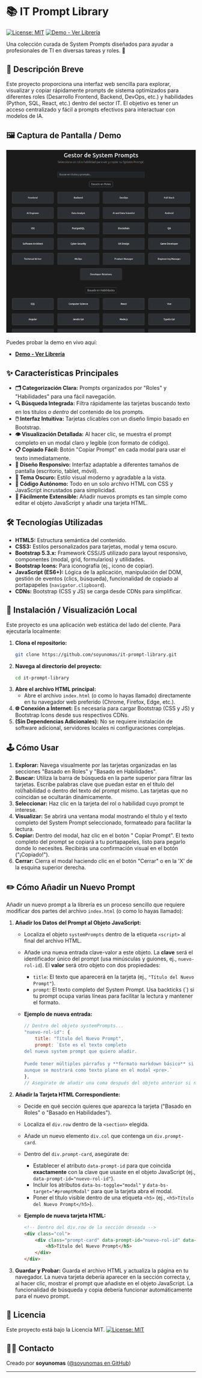# 📚 IT Prompt Library

[![License: MIT](https://img.shields.io/badge/License-MIT-yellow.svg)](https://opensource.org/licenses/MIT) [![Demo - Ver Librería](https://img.shields.io/badge/Demo-Ver_Librería-brightgreen)](https://soyunomas.github.io/it-prompt-library/)

Una colección curada de System Prompts diseñados para ayudar a profesionales de TI en diversas tareas y roles. 🤖

## 📝 Descripción Breve

Este proyecto proporciona una interfaz web sencilla para explorar, visualizar y copiar rápidamente prompts de sistema optimizados para diferentes roles (Desarrollo Frontend, Backend, DevOps, etc.) y habilidades (Python, SQL, React, etc.) dentro del sector IT. El objetivo es tener un acceso centralizado y fácil a prompts efectivos para interactuar con modelos de IA.

## 🖼️ Captura de Pantalla / Demo

![Captura de Pantalla del Proyecto](screenshot.png) <!-- Reemplaza con tu captura -->

Puedes probar la demo en vivo aquí:

*   **[Demo - Ver Librería](https://soyunomas.github.io/it-prompt-library/)**

## ✨ Características Principales

*   **🗂️ Categorización Clara:** Prompts organizados por "Roles" y "Habilidades" para una fácil navegación.
*   **🔍 Búsqueda Integrada:** Filtra rápidamente las tarjetas buscando texto en los títulos *o dentro* del contenido de los prompts.
*   **🖱️ Interfaz Intuitiva:** Tarjetas clicables con un diseño limpio basado en Bootstrap.
*   **👁️ Visualización Detallada:** Al hacer clic, se muestra el prompt completo en un modal claro y legible (con formato de código).
*   **📋 Copiado Fácil:** Botón "Copiar Prompt" en cada modal para usar el texto inmediatamente.
*   **📱 Diseño Responsivo:** Interfaz adaptable a diferentes tamaños de pantalla (escritorio, tablet, móvil).
*   **🎨 Tema Oscuro:** Estilo visual moderno y agradable a la vista.
*   **🧩 Código Autónomo:** Todo en un solo archivo HTML con CSS y JavaScript incrustados para simplicidad.
*   **🔧 Fácilmente Extensible:** Añadir nuevos prompts es tan simple como editar el objeto JavaScript y añadir una tarjeta HTML.

## 🛠️ Tecnologías Utilizadas

*   **HTML5:** Estructura semántica del contenido.
*   **CSS3:** Estilos personalizados para tarjetas, modal y tema oscuro.
*   **Bootstrap 5.3.x:** Framework CSS/JS utilizado para layout responsivo, componentes (modal, grid, formularios) y utilidades.
*   **Bootstrap Icons:** Para iconografía (ej., icono de copiar).
*   **JavaScript (ES6+):** Lógica de la aplicación, manipulación del DOM, gestión de eventos (clics, búsqueda), funcionalidad de copiado al portapapeles (`navigator.clipboard`).
*   **CDNs:** Bootstrap (CSS y JS) se carga desde CDNs para simplificar.

## 🚀 Instalación / Visualización Local

Este proyecto es una aplicación web estática del lado del cliente. Para ejecutarla localmente:

1.  **Clona el repositorio:**
    ```bash
    git clone https://github.com/soyunomas/it-prompt-library.git
    ```
2.  **Navega al directorio del proyecto:**
    ```bash
    cd it-prompt-library
    ```
3.  **Abre el archivo HTML principal:**
    *   Abre el archivo `index.html` (o como lo hayas llamado) directamente en tu navegador web preferido (Chrome, Firefox, Edge, etc.).
4.  **🌐 Conexión a Internet:** Es necesaria para cargar Bootstrap (CSS y JS) y Bootstrap Icons desde sus respectivos CDNs.
5.  **(Sin Dependencias Adicionales):** No se requiere instalación de software adicional, servidores locales ni configuraciones complejas.

## 🕹️ Cómo Usar

1.  **Explorar:** Navega visualmente por las tarjetas organizadas en las secciones "Basado en Roles" y "Basado en Habilidades".
2.  **Buscar:** Utiliza la barra de búsqueda en la parte superior para filtrar las tarjetas. Escribe palabras clave que puedan estar en el título del rol/habilidad o dentro del texto del prompt mismo. Las tarjetas que no coincidan se ocultarán dinámicamente.
3.  **Seleccionar:** Haz clic en la tarjeta del rol o habilidad cuyo prompt te interese.
4.  **Visualizar:** Se abrirá una ventana modal mostrando el título y el texto completo del System Prompt seleccionado, formateado para facilitar la lectura.
5.  **Copiar:** Dentro del modal, haz clic en el botón "<i class="bi bi-clipboard"></i> Copiar Prompt". El texto completo del prompt se copiará a tu portapapeles, listo para pegarlo donde lo necesites. Recibirás una confirmación visual en el botón ("¡Copiado!").
6.  **Cerrar:** Cierra el modal haciendo clic en el botón "Cerrar" o en la 'X' de la esquina superior derecha.

## ✏️ Cómo Añadir un Nuevo Prompt

Añadir un nuevo prompt a la librería es un proceso sencillo que requiere modificar dos partes del archivo `index.html` (o como lo hayas llamado):

1.  **Añadir los Datos del Prompt al Objeto JavaScript:**
    *   Localiza el objeto `systemPrompts` dentro de la etiqueta `<script>` al final del archivo HTML.
    *   Añade una nueva entrada clave-valor a este objeto. La **clave** será el identificador único del prompt (usa minúsculas y guiones, ej., `nuevo-rol-id`). El **valor** será otro objeto con dos propiedades:
        *   `title`: El texto que aparecerá en la tarjeta (ej., `"Título del Nuevo Prompt"`).
        *   `prompt`: El texto completo del System Prompt. Usa backticks (\`) si tu prompt ocupa varias líneas para facilitar la lectura y mantener el formato.

    *   **Ejemplo de nueva entrada:**
        ```javascript
        // Dentro del objeto systemPrompts...
        "nuevo-rol-id": {
            title: "Título del Nuevo Prompt",
            prompt: `Este es el texto completo
        del nuevo system prompt que quiero añadir.

        Puede tener múltiples párrafos y **formato markdown básico** si lo deseas,
        aunque se mostrará como texto plano en el modal <pre>.`
        },
        // Asegúrate de añadir una coma después del objeto anterior si no es el último
        ```

2.  **Añadir la Tarjeta HTML Correspondiente:**
    *   Decide en qué sección quieres que aparezca la tarjeta ("Basado en Roles" o "Basado en Habilidades").
    *   Localiza el `div.row` dentro de la `<section>` elegida.
    *   Añade un nuevo elemento `div.col` que contenga un `div.prompt-card`.
    *   Dentro del `div.prompt-card`, asegúrate de:
        *   Establecer el atributo `data-prompt-id` para que coincida **exactamente** con la clave que usaste en el objeto JavaScript (ej., `data-prompt-id="nuevo-rol-id"`).
        *   Incluir los atributos `data-bs-toggle="modal"` y `data-bs-target="#promptModal"` para que la tarjeta abra el modal.
        *   Poner el título visible dentro de una etiqueta `<h5>` (ej., `<h5>Título del Nuevo Prompt</h5>`).

    *   **Ejemplo de nueva tarjeta HTML:**
        ```html
        <!-- Dentro del div.row de la sección deseada -->
        <div class="col">
            <div class="prompt-card" data-prompt-id="nuevo-rol-id" data-bs-toggle="modal" data-bs-target="#promptModal">
                <h5>Título del Nuevo Prompt</h5>
            </div>
        </div>
        ```

3.  **Guardar y Probar:** Guarda el archivo HTML y actualiza la página en tu navegador. La nueva tarjeta debería aparecer en la sección correcta y, al hacer clic, mostrar el prompt que añadiste en el objeto JavaScript. La funcionalidad de búsqueda y copia debería funcionar automáticamente para el nuevo prompt.

## 📄 Licencia

Este proyecto está bajo la Licencia MIT.
[![License: MIT](https://img.shields.io/badge/License-MIT-yellow.svg)](https://opensource.org/licenses/MIT)

## 🧑‍💻 Contacto

Creado por **soyunomas** ([@soyunomas en GitHub](https://github.com/soyunomas))

---
